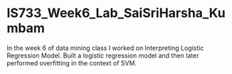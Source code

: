 # IS733_Week6_Lab_SaiSriHarsha_Kumbam
In the week 6 of data mining class I worked on Interpreting Logistic Regression Model.
Built a logistic regression model and then later performed overfitting in the context of SVM.
